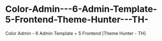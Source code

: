 # Color-Admin---6-Admin-Template-5-Frontend-Theme-Hunter---TH-
Color Admin - 6 Admin Template + 5 Frontend [Theme Hunter - TH]
